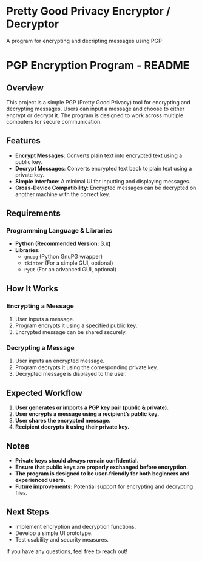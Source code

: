 # Pretty Good Privacy Encryptor / Decryptor
 A program for encrypting and decripting messages using PGP


# PGP Encryption Program - README

## Overview

This project is a simple PGP (Pretty Good Privacy) tool for encrypting and decrypting messages. Users can input a message and choose to either encrypt or decrypt it. The program is designed to work across multiple computers for secure communication.

## Features

- **Encrypt Messages**: Converts plain text into encrypted text using a public key.
- **Decrypt Messages**: Converts encrypted text back to plain text using a private key.
- **Simple Interface**: A minimal UI for inputting and displaying messages.
- **Cross-Device Compatibility**: Encrypted messages can be decrypted on another machine with the correct key.

## Requirements

### **Programming Language & Libraries**

- **Python (Recommended Version: 3.x)**
- **Libraries:**
  - `gnupg` (Python GnuPG wrapper)
  - `tkinter` (For a simple GUI, optional)
  - `PyQt` (For an advanced GUI, optional)



## How It Works

### **Encrypting a Message**

1. User inputs a message.
2. Program encrypts it using a specified public key.
3. Encrypted message can be shared securely.

### **Decrypting a Message**

1. User inputs an encrypted message.
2. Program decrypts it using the corresponding private key.
3. Decrypted message is displayed to the user.

## Expected Workflow

1. **User generates or imports a PGP key pair (public & private).**
2. **User encrypts a message using a recipient’s public key.**
3. **User shares the encrypted message.**
4. **Recipient decrypts it using their private key.**

## Notes

- **Private keys should always remain confidential.**
- **Ensure that public keys are properly exchanged before encryption.**
- **The program is designed to be user-friendly for both beginners and experienced users.**
- **Future improvements:** Potential support for encrypting and decrypting files.

## Next Steps

- Implement encryption and decryption functions.
- Develop a simple UI prototype.
- Test usability and security measures.

If you have any questions, feel free to reach out!

